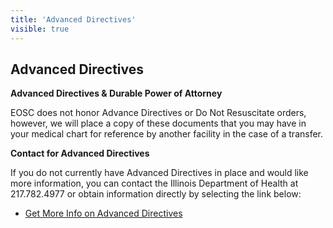 ```yaml
---
title: 'Advanced Directives'
visible: true
---
```


<section id="content">
	<div class="container_24">
		<div class="grid_24">
			<div class="wrapper">
				<div class="grid_17 alpha rt-ident-bot-1">
					<div class="rt-inner-ident-3">
						<h2 class="ident-bot-3">Advanced Directives</h2>
						<div class="line ident-bot-13"></div>
						<div class="wrapper ident-bot-5">
							<div class="grid_8 alpha rt-ident-bot-2">
								<div class="wrapper ident-bot-15">
									<p><strong>Advanced Directives &amp; Durable Power of Attorney</strong></p>
								</div>
								<p class="ident-bot-2">EOSC does not honor Advance Directives or Do Not Resuscitate orders, however, we will place a copy of these documents that you may have in your medical chart for reference by another facility in the case of a transfer.  </p>
							</div>
							<div class="grid_8 omega">
								<div class="wrapper ident-bot-15">
									<p><strong>Contact for Advanced Directives</strong></p>
								</div>
								<p class="ident-bot-1">If you do not currently have Advanced Directives in place and would like more information, you can contact the Illinois Department of Health at 217.782.4977 or obtain information directly by selecting the link below:</p>
								<ul class="list-2">
									<li><a href="http://www.idph.state.il.us/public/books/advin.htm" target="_blank">Get More Info on Advanced Directives</a></li>
								</ul>
							</div>
						</div>
					</div>
				</div>